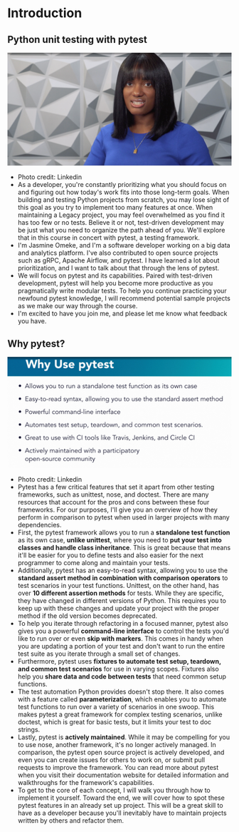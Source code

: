 # Introduction

## Python unit testing with pytest

![img.png](introduction.png)

- Photo credit: Linkedin
- As a developer, you're constantly prioritizing what you should focus on and figuring out how today's work fits into
those long-term goals. When building and testing Python projects from scratch, you may lose sight of this goal as you
try to implement too many features at once. When maintaining a Legacy project, you may feel overwhelmed as you find it
has too few or no tests. Believe it or not, test-driven development may be just what you need to organize the path ahead
of you. We'll explore that in this course in concert with pytest, a testing framework.
- I'm Jasmine Omeke, and I'm a software developer working on a big data and analytics platform. I've also contributed to
open source projects such as gRPC, Apache Airflow, and pytest. I have learned a lot about prioritization, and I want to
talk about that through the lens of pytest.
- We will focus on pytest and its capabilities. Paired with test-driven development, pytest will help you become more
productive as you pragmatically write modular tests. To help you continue practicing your newfound pytest knowledge,
I will recommend potential sample projects as we make our way through the course.
- I'm excited to have you join me, and please let me know what feedback you have.

## Why pytest?

![img.png](why-pytest.png)

- Photo credit: Linkedin
- Pytest has a few critical features that set it apart from other testing frameworks, such as unittest, nose, and
doctest. There are many resources that account for the pros and cons between these four frameworks. For our purposes,
I'll give you an overview of how they perform in comparison to pytest when used in larger projects with many
dependencies.
- First, the pytest framework allows you to run a **standalone test function** as its own case, **unlike unittest**,
where you need to **put your test into classes and handle class inheritance**. This is great because that means it'll be
easier for you to define tests and also easier for the next programmer to come along and maintain your tests.
- Additionally, pytest has an easy-to-read syntax, allowing you to use the **standard assert method in combination with
comparison operators** to test scenarios in your test functions. Unittest, on the other hand, has over **10 different
assertion methods** for tests. While they are specific, they have changed in different versions of Python. This requires
you to keep up with these changes and update your project with the proper method if the old version becomes deprecated.
- To help you iterate through refactoring in a focused manner, pytest also gives you a powerful **command-line interface**
to control the tests you'd like to run over or even **skip with markers**. This comes in handy when you are updating a
portion of your test and don't want to run the entire test suite as you iterate through a small set of changes.
- Furthermore, pytest uses **fixtures to automate test setup, teardown, and common test scenarios** for use in varying
scopes. Fixtures also help you **share data and code between tests** that need common setup functions.
- The test automation Python provides doesn't stop there. It also comes with a feature called **parameterization**,
which enables you to automate test functions to run over a variety of scenarios in one swoop. This makes pytest a great
framework for complex testing scenarios, unlike doctest, which is great for basic tests, but it limits your test to
doc strings.
- Lastly, pytest is **actively maintained**. While it may be compelling for you to use nose, another framework,
it's no longer actively managed. In comparison, the pytest open source project is actively developed, and even you can
create issues for others to work on, or submit pull requests to improve the framework. You can read more about pytest
when you visit their documentation website for detailed information and walkthroughs for the framework's capabilities.
- To get to the core of each concept, I will walk you through how to implement it yourself. Toward the end, we will
cover how to spot these pytest features in an already set up project. This will be a great skill to have as a developer
because you'll inevitably have to maintain projects written by others and refactor them.
